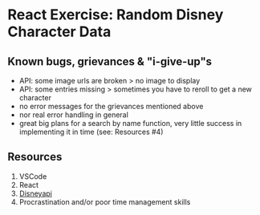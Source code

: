 # React Exercise: Random Disney Character Data

## Known bugs, grievances & "i-give-up"s
- API: some image urls are broken > no image to display
- API: some entries missing > sometimes you have to reroll to get a new character
- no error messages for the grievances mentioned above
- nor real error handling in general
- great big plans for a search by name function, very little success in implementing it in time (see: Resources #4)

## Resources
1. VSCode
2. React
3. [Disneyapi](https://disneyapi.dev/)
4. Procrastination and/or poor time management skills